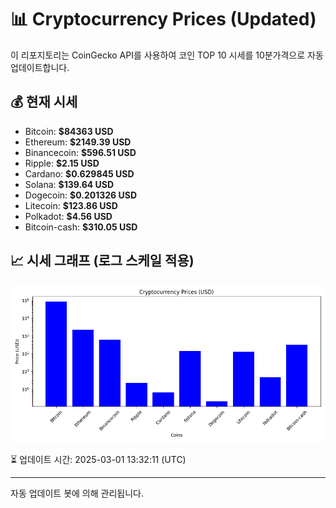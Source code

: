 
# 📊 Cryptocurrency Prices (Updated)

이 리포지토리는 CoinGecko API를 사용하여 코인 TOP 10 시세를 10분가격으로 자동 업데이트합니다.

## 💰 현재 시세
- Bitcoin: **$84363 USD**
- Ethereum: **$2149.39 USD**
- Binancecoin: **$596.51 USD**
- Ripple: **$2.15 USD**
- Cardano: **$0.629845 USD**
- Solana: **$139.64 USD**
- Dogecoin: **$0.201326 USD**
- Litecoin: **$123.86 USD**
- Polkadot: **$4.56 USD**
- Bitcoin-cash: **$310.05 USD**

## 📈 시세 그래프 (로그 스케일 적용)
![Crypto Prices](crypto_prices.png)

⏳ 업데이트 시간: 2025-03-01 13:32:11 (UTC)

---
자동 업데이트 봇에 의해 관리됩니다.
